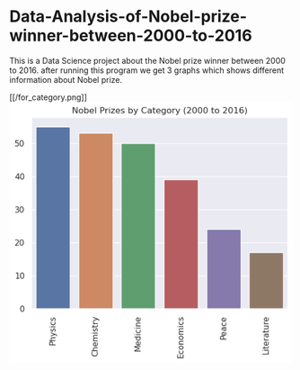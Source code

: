 # Data-Analysis-of-Nobel-prize-winner-between-2000-to-2016
This is a Data Science project about the Nobel prize winner between 2000 to 2016. after running this program we get 3 graphs which shows different information about Nobel prize.

[[/for_category.png]]
<img src="for_category.png" alt="Alt text" title="Optional title">
